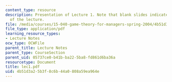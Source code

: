 ```yaml
---
content_type: resource
description: Presentation of Lecture 1. Note that blank slides indicate separate sections
  of the lecture.
file: /media/courses/15-040-game-theory-for-managers-spring-2004/4b51d3a25b3f8c6b44a0808a59ea964e_lec1.pdf
file_type: application/pdf
learning_resource_types:
- Lecture Notes
ocw_type: OCWFile
parent_title: Lecture Notes
parent_type: CourseSection
parent_uid: 05737ce0-b41b-ba22-5ba8-fd861d6ba36a
resourcetype: Document
title: lec1.pdf
uid: 4b51d3a2-5b3f-8c6b-44a0-808a59ea964e
---
```

